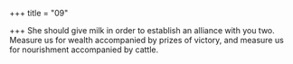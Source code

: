 +++
title = "09"

+++
She should give milk in order to establish an alliance with you two.  Measure us for wealth accompanied by prizes of victory,
and measure us for nourishment accompanied by cattle.